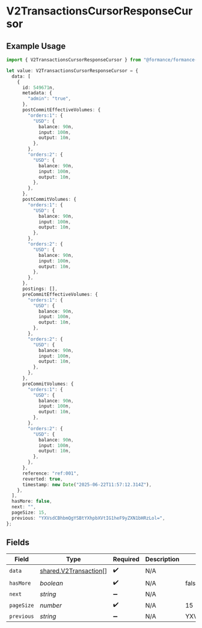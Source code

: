 # V2TransactionsCursorResponseCursor

## Example Usage

```typescript
import { V2TransactionsCursorResponseCursor } from "@formance/formance-sdk/sdk/models/shared";

let value: V2TransactionsCursorResponseCursor = {
  data: [
    {
      id: 549671n,
      metadata: {
        "admin": "true",
      },
      postCommitEffectiveVolumes: {
        "orders:1": {
          "USD": {
            balance: 90n,
            input: 100n,
            output: 10n,
          },
        },
        "orders:2": {
          "USD": {
            balance: 90n,
            input: 100n,
            output: 10n,
          },
        },
      },
      postCommitVolumes: {
        "orders:1": {
          "USD": {
            balance: 90n,
            input: 100n,
            output: 10n,
          },
        },
        "orders:2": {
          "USD": {
            balance: 90n,
            input: 100n,
            output: 10n,
          },
        },
      },
      postings: [],
      preCommitEffectiveVolumes: {
        "orders:1": {
          "USD": {
            balance: 90n,
            input: 100n,
            output: 10n,
          },
        },
        "orders:2": {
          "USD": {
            balance: 90n,
            input: 100n,
            output: 10n,
          },
        },
      },
      preCommitVolumes: {
        "orders:1": {
          "USD": {
            balance: 90n,
            input: 100n,
            output: 10n,
          },
        },
        "orders:2": {
          "USD": {
            balance: 90n,
            input: 100n,
            output: 10n,
          },
        },
      },
      reference: "ref:001",
      reverted: true,
      timestamp: new Date("2025-06-22T11:57:12.314Z"),
    },
  ],
  hasMore: false,
  next: "",
  pageSize: 15,
  previous: "YXVsdCBhbmQgYSBtYXhpbXVtIG1heF9yZXN1bHRzLol=",
};
```

## Fields

| Field                                                                 | Type                                                                  | Required                                                              | Description                                                           | Example                                                               |
| --------------------------------------------------------------------- | --------------------------------------------------------------------- | --------------------------------------------------------------------- | --------------------------------------------------------------------- | --------------------------------------------------------------------- |
| `data`                                                                | [shared.V2Transaction](../../../sdk/models/shared/v2transaction.md)[] | :heavy_check_mark:                                                    | N/A                                                                   |                                                                       |
| `hasMore`                                                             | *boolean*                                                             | :heavy_check_mark:                                                    | N/A                                                                   | false                                                                 |
| `next`                                                                | *string*                                                              | :heavy_minus_sign:                                                    | N/A                                                                   |                                                                       |
| `pageSize`                                                            | *number*                                                              | :heavy_check_mark:                                                    | N/A                                                                   | 15                                                                    |
| `previous`                                                            | *string*                                                              | :heavy_minus_sign:                                                    | N/A                                                                   | YXVsdCBhbmQgYSBtYXhpbXVtIG1heF9yZXN1bHRzLol=                          |